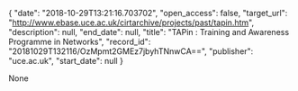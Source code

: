 {
  "date": "2018-10-29T13:21:16.703702", 
  "open_access": false, 
  "target_url": "http://www.ebase.uce.ac.uk/cirtarchive/projects/past/tapin.htm", 
  "description": null, 
  "end_date": null, 
  "title": "TAPin : Training and Awareness Programme in Networks", 
  "record_id": "20181029T132116/OzMpmt2GMEz7jbyhTNnwCA==", 
  "publisher": "uce.ac.uk", 
  "start_date": null
}

None